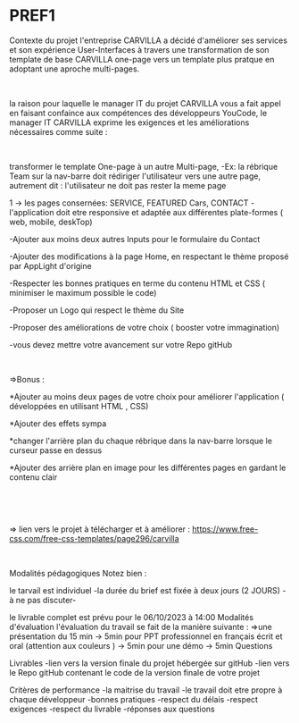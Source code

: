# PREF1

Contexte du projet
l'entreprise CARVILLA a décidé d'améliorer ses services et son expérience User-Interfaces à travers une transformation de son template de base CARVILLA one-page vers un template plus pratque en adoptant une aproche multi-pages.

​

la raison pour laquelle le manager IT du projet CARVILLA vous a fait appel en faisant confaince aux compétences des développeurs YouCode, le manager IT CARVILLA exprime les exigences et les améliorations nécessaires comme suite :

​

transformer le template One-page à un autre Multi-page,
-Ex: la rébrique Team sur la nav-barre doit rédiriger l'utilisateur vers une autre page, autrement dit : l'utilisateur ne doit pas rester la meme page

1
            -> les pages consernées: SERVICE, FEATURED Cars, CONTACT
-l'application doit etre responsive et adaptée aux différentes plate-formes ( web, mobile, deskTop)

-Ajouter aux moins deux autres Inputs pour le formulaire du Contact

-Ajouter des modifications à la page Home, en respectant le thème proposé par AppLight d'origine

-Respecter les bonnes pratiques en terme du contenu HTML et CSS ( minimiser le maximum possible le code)

-Proposer un Logo qui respect le thème du Site

-Proposer des améliorations de votre choix ( booster votre immagination)

-vous devez mettre votre avancement sur votre Repo gitHub

​

=>Bonus :

*Ajouter au moins deux pages de votre choix pour améliorer l'application ( développées en utilisant HTML , CSS)

*Ajouter des effets sympa

*changer l'arrière plan du chaque rébrique dans la nav-barre lorsque le curseur passe en dessus

*Ajouter des arrière plan en image pour les différentes pages en gardant le contenu clair

​

​

=> lien vers le projet à télécharger et à améliorer : https://www.free-css.com/free-css-templates/page296/carvilla

​

Modalités pédagogiques
Notez bien :

le tarvail est individuel
-la durée du brief est fixée à deux jours (2 JOURS) - à ne pas discuter-

le livrable complet est prévu pour le 06/10/2023 à 14:00
Modalités d'évaluation
l'évaluation du travail se fait de la manière suivante : 
=>une présentation du 15 min
   -> 5min pour PPT professionnel en français écrit et oral  (attention aux couleurs )
   -> 5min pour une démo 
   -> 5min Questions

Livrables
-lien vers la version finale du projet hébergée sur gitHub
-lien vers le Repo gitHub contenant le code de la version finale de votre projet

Critères de performance
-la maitrise du travail
-le travail doit etre propre à chaque développeur 
-bonnes pratiques 
-respect du délais 
-respect exigences
-respect du livrable
-réponses aux questions 
